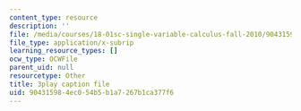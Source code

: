 ```yaml
---
content_type: resource
description: ''
file: /media/courses/18-01sc-single-variable-calculus-fall-2010/904315984ec054b5b1a7267b1ca377f6_Nv3C7q88MqA.vtt
file_type: application/x-subrip
learning_resource_types: []
ocw_type: OCWFile
parent_uid: null
resourcetype: Other
title: 3play caption file
uid: 90431598-4ec0-54b5-b1a7-267b1ca377f6
---
```

